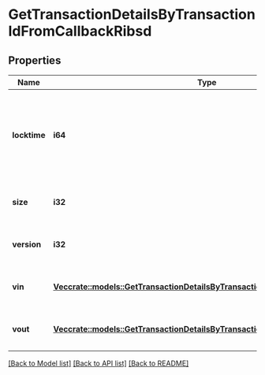 # GetTransactionDetailsByTransactionIdFromCallbackRibsd

## Properties

Name | Type | Description | Notes
------------ | ------------- | ------------- | -------------
**locktime** | **i64** | Represents the time at which a particular transaction can be added to the blockchain. | 
**size** | **i32** | Represents the total size of this transaction. | 
**version** | **i32** | Represents transaction version number. | 
**vin** | [**Vec<crate::models::GetTransactionDetailsByTransactionIdFromCallbackRibsdVin>**](GetTransactionDetailsByTransactionIDFromCallbackRIBSD_vin.md) | Represents the transaction inputs. | 
**vout** | [**Vec<crate::models::GetTransactionDetailsByTransactionIdribsd2Vout>**](GetTransactionDetailsByTransactionIDRIBSD2_vout.md) | Represents the transaction outputs. | 

[[Back to Model list]](../README.md#documentation-for-models) [[Back to API list]](../README.md#documentation-for-api-endpoints) [[Back to README]](../README.md)


